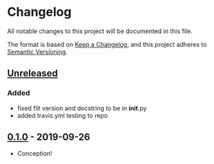 
# Changelog

All notable changes to this project will be documented in this file.

The format is based on [Keep a Changelog](https://keepachangelog.com/en/1.0.0/),
and this project adheres to [Semantic Versioning](https://semver.org/spec/v2.0.0.html).

## [Unreleased]

### Added

- fixed flit version and docstring to be in __init__.py
- added travis.yml testing to repo

## [0.1.0] - 2019-09-26

- Conception!

[Unreleased]: https://github.com/iancleary/responder-base-classes/compare/v0.1.0...HEAD
[0.1.0]: https://github.com/iancleary/responder-base-classes/releases/tag/v0.1.0
